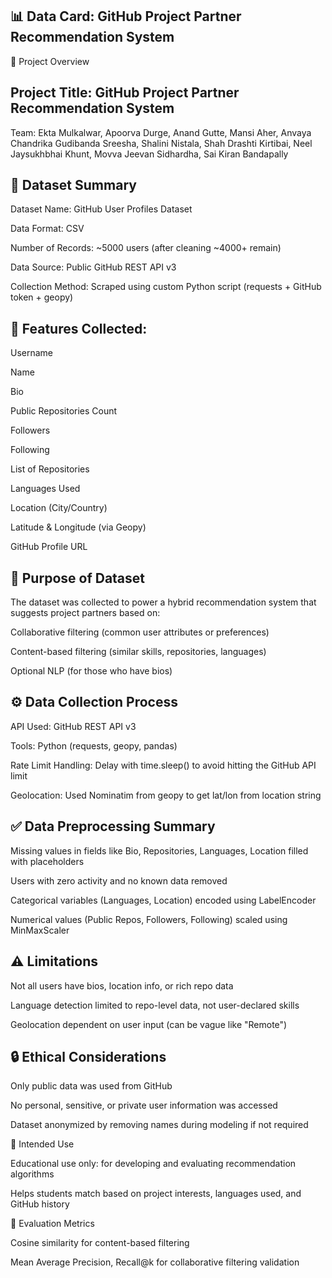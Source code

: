 ## 📊 Data Card: GitHub Project Partner Recommendation System

📌 Project Overview

## Project Title: GitHub Project Partner Recommendation System
Team: Ekta Mulkalwar, Apoorva Durge, Anand Gutte, Mansi Aher, Anvaya Chandrika Gudibanda Sreesha, Shalini Nistala, Shah Drashti Kirtibai, Neel Jaysukhbhai Khunt, Movva Jeevan Sidhardha, Sai Kiran Bandapally

## 📂 Dataset Summary

Dataset Name: GitHub User Profiles Dataset

Data Format: CSV

Number of Records: ~5000 users (after cleaning ~4000+ remain)

Data Source: Public GitHub REST API v3

Collection Method: Scraped using custom Python script (requests + GitHub token + geopy)


## 📄 Features Collected:

Username

Name

Bio

Public Repositories Count

Followers

Following

List of Repositories

Languages Used

Location (City/Country)

Latitude & Longitude (via Geopy)

GitHub Profile URL

## 🎯 Purpose of Dataset

The dataset was collected to power a hybrid recommendation system that suggests project partners based on:

Collaborative filtering (common user attributes or preferences)

Content-based filtering (similar skills, repositories, languages)

Optional NLP (for those who have bios)

## ⚙️ Data Collection Process

API Used: GitHub REST API v3

Tools: Python (requests, geopy, pandas)

Rate Limit Handling: Delay with time.sleep() to avoid hitting the GitHub API limit

Geolocation: Used Nominatim from geopy to get lat/lon from location string

## ✅ Data Preprocessing Summary

Missing values in fields like Bio, Repositories, Languages, Location filled with placeholders

Users with zero activity and no known data removed

Categorical variables (Languages, Location) encoded using LabelEncoder

Numerical values (Public Repos, Followers, Following) scaled using MinMaxScaler

## ⚠️ Limitations

Not all users have bios, location info, or rich repo data

Language detection limited to repo-level data, not user-declared skills

Geolocation dependent on user input (can be vague like "Remote")

## 🔒 Ethical Considerations

Only public data was used from GitHub

No personal, sensitive, or private user information was accessed

Dataset anonymized by removing names during modeling if not required

🔬 Intended Use

Educational use only: for developing and evaluating recommendation algorithms

Helps students match based on project interests, languages used, and GitHub history

📏 Evaluation Metrics

Cosine similarity for content-based filtering

Mean Average Precision, Recall@k for collaborative filtering validation

